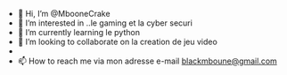 - 👋 Hi, I’m @MbooneCrake
- 👀 I’m interested in ..le gaming et la cyber securi
- 🌱 I’m currently learning  le python
- 💞️ I’m looking to collaborate on  la creation de jeu video 
- 
- 📫 How to reach me  via mon adresse e-mail blackmboune@gmail.com 

<!---
MbooneCrake/MbooneCrake is a ✨ special ✨ repository because its `README.md` (this file) appears on your GitHub profile.
You can click the Preview link to take a look at your changes.
--->
